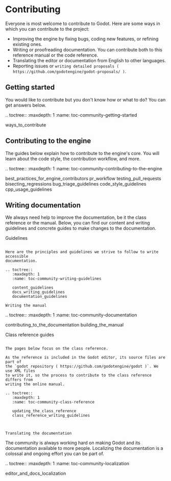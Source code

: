 Contributing
============

Everyone is most welcome to contribute to Godot. Here are some ways in which you
can contribute to the project:

- Improving the engine by fixing bugs, coding new features, or refining existing ones.
- Writing or proofreading documentation. You can contribute both to this
  reference manual or the code reference.
- Translating the editor or documentation from English to other languages.
- Reporting issues or `writing detailed proposals
  ( https://github.com/godotengine/godot-proposals/ )`.

Getting started
---------------

You would like to contribute but you don't know how or what to do? You can get
answers below.

.. toctree::
   :maxdepth: 1
   :name: toc-community-getting-started

   ways_to_contribute



Contributing to the engine
--------------------------

The guides below explain how to contribute to the engine's core. You will learn
about the code style, the contribution workflow, and more.

.. toctree::
   :maxdepth: 1
   :name: toc-community-contributing-to-the-engine

   best_practices_for_engine_contributors
   pr_workflow
   testing_pull_requests
   bisecting_regressions
   bug_triage_guidelines
   code_style_guidelines
   cpp_usage_guidelines



Writing documentation
---------------------

We always need help to improve the documentation, be it the class reference or
the manual. Below, you can find our content and writing guidelines and
concrete guides to make changes to the documentation.

Guidelines
~~~~~~~~~~

Here are the principles and guidelines we strive to follow to write accessible
documentation.

.. toctree::
   :maxdepth: 1
   :name: toc-community-writing-guidelines

   content_guidelines
   docs_writing_guidelines
   documentation_guidelines

Writing the manual
~~~~~~~~~~~~~~~~~~

.. toctree::
   :maxdepth: 1
   :name: toc-community-documentation

   contributing_to_the_documentation
   building_the_manual

Class reference guides
~~~~~~~~~~~~~~~~~~~~~~

The pages below focus on the class reference.

As the reference is included in the Godot editor, its source files are part of
the `godot repository ( https://github.com/godotengine/godot )`. We use XML files
to write it, so the process to contribute to the class reference differs from
writing the online manual.

.. toctree::
   :maxdepth: 1
   :name: toc-community-class-reference

   updating_the_class_reference
   class_reference_writing_guidelines



Translating the documentation
~~~~~~~~~~~~~~~~~~~~~~~~~~~~~

The community is always working hard on making Godot and its documentation
available to more people. Localizing the documentation is a colossal and ongoing
effort you can be part of.

.. toctree::
   :maxdepth: 1
   :name: toc-community-localization

   editor_and_docs_localization
